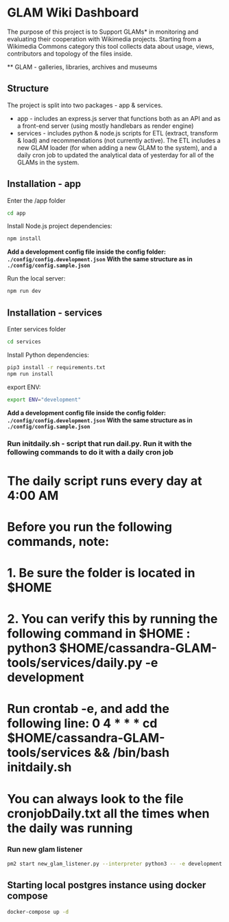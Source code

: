 # GLAM Wiki Dashboard

The purpose of this project is to Support GLAMs* in monitoring and evaluating
their cooperation with Wikimedia projects. Starting from a Wikimedia Commons
category this tool collects data about usage, views, contributors and topology
of the files inside.

** GLAM - galleries, libraries, archives and museums

## Structure

The project is split into two packages - app & services.

* app - includes an express.js server that functions both as an API and as a front-end server (using mostly handlebars as render engine)
* services - includes python & node.js scripts for ETL (extract, transform & load) and recommendations (not currently active). The ETL includes a new GLAM loader (for when adding a new GLAM to the system), and a daily cron job to updated the analytical data of yesterday for all of the GLAMs in the system.

## Installation - app

Enter the /app folder

```bash
cd app
```

Install Node.js project dependencies:

```bash
npm install
```

**Add a development config file inside the config folder: `./config/config.development.json` With the same structure as in `./config/config.sample.json`**

Run the local server:

```bash
npm run dev
```

## Installation - services

Enter services folder

```bash
cd services
```

Install Python dependencies:

```bash
pip3 install -r requirements.txt
npm run install
```

export ENV:

```bash
export ENV="development"
```

**Add a development config file inside the config folder: `./config/config.development.json` With the same structure as in `./config/config.sample.json`**

### Run initdaily.sh - script that run dail.py. Run it with the following commands to do it with a daily cron job
# The daily script runs every day at 4:00 AM
# Before you run the following commands, note:
# 1. Be sure the folder is located in $HOME
# 2. You can verify this by running the following command in $HOME : python3 $HOME/cassandra-GLAM-tools/services/daily.py  -e development
# Run crontab -e, and add the following line: 0 4 * * * cd $HOME/cassandra-GLAM-tools/services  && /bin/bash initdaily.sh
# You can always look to the file cronjobDaily.txt all the times when the daily was running


### Run new glam listener

```bash
pm2 start new_glam_listener.py --interpreter python3 -- -e development
```

## Starting local postgres instance using docker compose

```bash
docker-compose up -d
```
